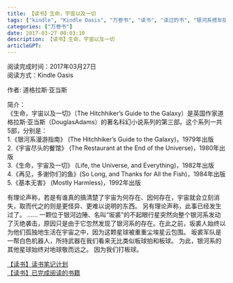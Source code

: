 ```yaml
---
title: 【读书】生命，宇宙以及一切
tags: ["kindle", "Kindle Oasis", "万卷书", "读书", "读过的书", "银河系搭车指南", "银河系漫游指南"]
categories: ["万卷书"]
date: 2017-03-27 00:03:10
description: 【读书】生命，宇宙以及一切
articleGPT: 
---
```


阅读完成时间：2017年03月27日  
阅读方式：Kindle Oasis  
  
作者: 道格拉斯·亚当斯

简介：  
《生命，宇宙以及一切》（The Hitchhiker’s Guide to the Galaxy）是英国作家道格拉斯·亚当斯（DouglasAdams）的著名科幻小说系列的第三部。这个系列一共5部，分别是：  
1.《银河系漫游指南》 (The Hitchhiker’s Guide to the Galaxy)，1979年出版  
2.《宇宙尽头的餐馆》 (The Restaurant at the End of the Universe)，1980年出版  
3.《生命，宇宙及一切》 (Life, the Universe, and Everything)，1982年出版  
4.《再见，多谢你们的鱼》(So Long, and Thanks for All the Fish)，1984年出版  
5.《基本无害》 (Mostly Harmless)，1992年出版

有理论声称，若是有谁真的搞清楚了宇宙为何存在、因何存在，宇宙就会立刻消失，取而代之的则是更怪异、更难以说明的东西。 另有理论声称，此事已经发生过了。 ……
一颗位于银河边陲、名叫“坂裘”的不起眼行星突然向整个银河系发动了灭绝袭击，原因只是由于它忽然发现了银河系的存在。在此之前，坂裘人始终以为他们孤独地生活在宇宙之中，因为这颗星球被重重尘埃星云包围。
坂裘军队是一帮白色机器人，所持武器在我们看来无比类似板球拍和板球。 为此，银河系的其他星球始终对地球敬而远之。 因为我们打板球。

[【读书】读书笔记计划](./2016-11-14-reading-plan.md)  
[【读书】已完成阅读的书籍](./2017-03-15-reading-done.md)
